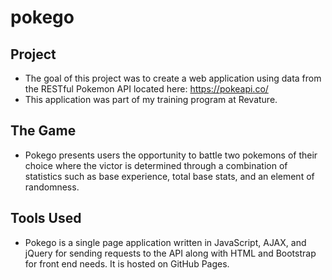# pokego

## Project
* The goal of this project was to create a web application using data from the RESTful Pokemon API located here: https://pokeapi.co/
* This application was part of my training program at Revature.

## The Game
* Pokego presents users the opportunity to battle two pokemons of their choice where the victor is determined through a combination of statistics such as base experience, total base stats, and an element of randomness.

## Tools Used
* Pokego is a single page application written in JavaScript, AJAX, and jQuery for sending requests to the API along with HTML and Bootstrap for front end needs. It is hosted on GitHub Pages. 



